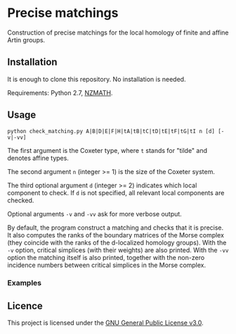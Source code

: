 # Precise matchings

Construction of precise matchings for the local homology of finite and affine Artin groups.

## Installation ##
It is enough to clone this repository. No installation is needed.

Requirements: Python 2.7, [NZMATH](https://pypi.python.org/pypi/NZMATH/1.0.1).

## Usage ##
    python check_matching.py A|B|D|E|F|H|tA|tB|tC|tD|tE|tF|tG|tI n [d] [-v|-vv]
    
The first argument is the Coxeter type, where `t` stands for "tilde" and denotes affine types.

The second argument `n` (integer >= 1) is the size of the Coxeter system.

The third optional argument `d` (integer >= 2) indicates which local component to check.
If `d` is not specified, all relevant local components are checked.

Optional arguments `-v` and `-vv` ask for more verbose output.

By default, the program construct a matching and checks that it is precise. It also computes the ranks of the boundary matrices of the Morse complex (they coincide with the ranks of the d-localized homology groups).
With the `-v` option, critical simplices (with their weights) are also printed.
With the `-vv` option the matching itself is also printed, together with the non-zero incidence numbers between critical simplices in the Morse complex.

### Examples ###

## Licence ##
This project is licensed under the [GNU General Public License v3.0](https://github.com/giove91/precise-matchings/blob/master/LICENSE).
